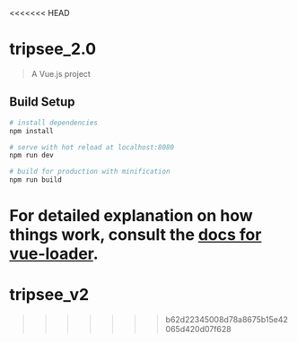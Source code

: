 <<<<<<< HEAD
# tripsee_2.0

> A Vue.js project

## Build Setup

``` bash
# install dependencies
npm install

# serve with hot reload at localhost:8080
npm run dev

# build for production with minification
npm run build
```

For detailed explanation on how things work, consult the [docs for vue-loader](http://vuejs.github.io/vue-loader).
=======
# tripsee_v2
>>>>>>> b62d22345008d78a8675b15e42065d420d07f628
